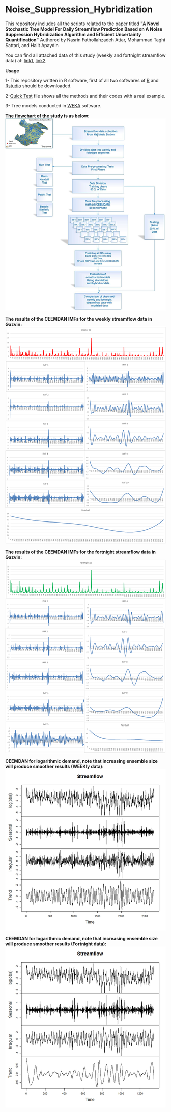 # Noise_Suppression_Hybridization
This repository includes all the scripts related to the paper titled **"A Novel Stochastic Tree Model For Daily Streamflow Prediction Based on A Noise Suppression Hybridization Algorithm and Efficient Uncertainty Quantification"** Authored by Nasrin Fathollahzadeh Attar, Mohammad Taghi Sattari, and Halit Apaydin

 You can find all attached data of this study (weekly and fortnight streamflow data) at: [link1](https://github.com/Nasrinattar26/Noise_Suppression_Hybridization/blob/main/week.csv), [link2](https://github.com/Nasrinattar26/Noise_Suppression_Hybridization/blob/main/fortnight.csv)
 
 **Usage**
 
 1- This repository written in R software, first of all two softwares of [R](https://cran.r-project.org/bin/windows/base/) and [Rstudio](https://www.rstudio.com/products/rstudio/download/) should be downloaded.

 2-[Quick Test](https://github.com/Nasrinattar26/Noise_Suppression_Hybridization/blob/main/Quick%20Test) file shows all the methods and their codes with a real example.
 
 3- Tree models conducted in [WEKA](https://waikato.github.io/weka-wiki/downloading_weka/) software.
 
**The flowchart of the study is as below:**
![alt text](https://github.com/Nasrinattar26/Noise_Suppression_Hybridization/blob/main/Flowchart.jpg)


**The results of the CEEMDAN IMFs for the weekly streamflow data in Gazvin:**
![alt text](https://github.com/Nasrinattar26/Noise_Suppression_Hybridization/blob/main/CEEMDANweek.png)


**The results of the CEEMDAN IMFs for the fortnight streamflow data in Gazvin:**
![alt text](https://github.com/Nasrinattar26/Noise_Suppression_Hybridization/blob/main/CEEMDANfortnight.png)



**CEEMDAN for logarithmic demand, note that increasing ensemble size will produce smoother results (WEEKly data):**
![alt text](https://github.com/Nasrinattar26/Noise_Suppression_Hybridization/blob/main/weekCEEMDAN.jpeg)


**CEEMDAN for logarithmic demand, note that increasing ensemble size will produce smoother results (Fortnight data):**
![alt text](https://github.com/Nasrinattar26/Noise_Suppression_Hybridization/blob/main/FortnightCEEMDAN.jpeg)
